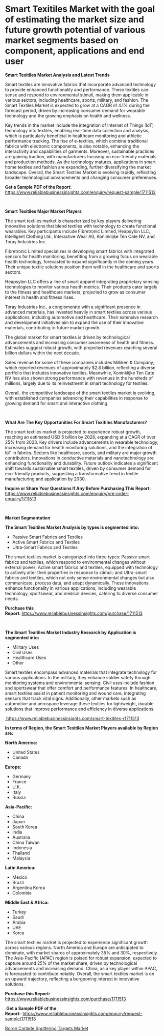 <p><h1>Smart Texitiles Market with the goal of estimating the market size and future growth potential of various market segments based on component, applications and end user</h1></p><p><strong>Smart Texitiles Market Analysis and Latest Trends</strong></p>
<p><p>Smart textiles are innovative fabrics that incorporate advanced technology to provide enhanced functionality and performance. These textiles can sense and respond to environmental stimuli, making them applicable in various sectors, including healthcare, sports, military, and fashion. The Smart Textiles Market is expected to grow at a CAGR of 4.1% during the forecast period, driven by increasing consumer demand for wearable technology and the growing emphasis on health and wellness.</p><p>Key trends in the market include the integration of Internet of Things (IoT) technology into textiles, enabling real-time data collection and analysis, which is particularly beneficial in healthcare monitoring and athletic performance tracking. The rise of e-textiles, which combine traditional fabrics with electronic components, is also notable, enhancing the interactivity and capabilities of garments. Moreover, sustainable practices are gaining traction, with manufacturers focusing on eco-friendly materials and production methods. As the technology matures, applications in smart home textiles and fashion are expanding, further diversifying the market landscape. Overall, the Smart Textiles Market is evolving rapidly, reflecting broader technological advancements and changing consumer preferences.</p></p>
<p><strong>Get a Sample PDF of the Report:&nbsp;</strong> <a href="https://www.reliablebusinessinsights.com/enquiry/request-sample/1711513?utm_campaign=3383&utm_medium=2&utm_source=Github&utm_content=ia&utm_term=27032025&utm_id=smart-texitiles">https://www.reliablebusinessinsights.com/enquiry/request-sample/1711513</a></p>
<p>&nbsp;</p>
<p><strong>Smart Texitiles Major Market Players</strong></p>
<p><p>The smart textiles market is characterized by key players delivering innovative solutions that blend textiles with technology to create functional wearables. Key participants include Fibretronic Limited, Heapsylon LLC, Intelligent Clothing Ltd., Interactive Wear AG, Koninklijke Ten Cate NV, and Toray Industries Inc.</p><p>Fibretronic Limited specializes in developing smart fabrics with integrated sensors for health monitoring, benefiting from a growing focus on wearable health technology, forecasted to expand significantly in the coming years. Their unique textile solutions position them well in the healthcare and sports sectors.</p><p>Heapsylon LLC offers a line of smart apparel integrating proprietary sensing technologies to monitor various health metrics. Their products cater largely to the fitness and healthcare markets, projected to grow as consumer interest in health and fitness rises.</p><p>Toray Industries Inc., a conglomerate with a significant presence in advanced materials, has invested heavily in smart textiles across various applications, including automotive and healthcare. Their extensive research and development initiatives aim to expand the use of their innovative materials, contributing to future market growth.</p><p>The global market for smart textiles is driven by technological advancements and increasing consumer awareness of health and fitness. Estimates suggest robust growth, with projected revenues reaching several billion dollars within the next decade. </p><p>Sales revenue for some of these companies includes Milliken & Company, which reported revenues of approximately $2.8 billion, reflecting a diverse portfolio that includes innovative textiles. Meanwhile, Koninklijke Ten Cate NV has also shown strong performance with revenues in the hundreds of millions, largely due to its reinvestment in smart technology for textiles.</p><p>Overall, the competitive landscape of the smart textiles market is evolving, with established companies advancing their capabilities in response to growing demand for smart and interactive clothing.</p></p>
<p>&nbsp;</p>
<p><strong>What Are The Key Opportunities For Smart Texitiles Manufacturers?</strong></p>
<p><p>The smart textiles market is projected to experience robust growth, reaching an estimated USD 5 billion by 2028, expanding at a CAGR of over 25% from 2023. Key drivers include advancements in wearable technology, increasing demand for health monitoring solutions, and the integration of IoT in fabrics. Sectors like healthcare, sports, and military are major growth contributors. Innovations in conductive materials and nanotechnology are enhancing functionality and durability. Future outlook indicates a significant shift towards sustainable smart textiles, driven by consumer demand for eco-friendly products, suggesting a transformative trend in textile manufacturing and application by 2030.</p></p>
<p><strong>Inquire or Share Your Questions If Any Before Purchasing This Report:</strong> <a href="https://www.reliablebusinessinsights.com/enquiry/pre-order-enquiry/1711513?utm_campaign=3383&utm_medium=2&utm_source=Github&utm_content=ia&utm_term=27032025&utm_id=smart-texitiles">https://www.reliablebusinessinsights.com/enquiry/pre-order-enquiry/1711513</a></p>
<p>&nbsp;</p>
<p><strong>Market Segmentation</strong></p>
<p><strong>The Smart Texitiles Market Analysis by types is segmented into:</strong></p>
<p><ul><li>Passive Smart Fabrics and Textiles</li><li>Active Smart Fabrics and Textiles</li><li>Ultra-Smart Fabrics and Textiles</li></ul></p>
<p><p>The smart textiles market is categorized into three types: Passive smart fabrics and textiles, which respond to environmental changes without external power; Active smart fabrics and textiles, equipped with technology to actively alter their properties in response to stimuli; and Ultra-smart fabrics and textiles, which not only sense environmental changes but also communicate, process data, and adapt dynamically. These innovations enhance functionality in various applications, including wearable technology, sportswear, and medical devices, catering to diverse consumer needs.</p></p>
<p><strong>Purchase this Report:&nbsp;</strong><a href="https://www.reliablebusinessinsights.com/purchase/1711513?utm_campaign=3383&utm_medium=2&utm_source=Github&utm_content=ia&utm_term=27032025&utm_id=smart-texitiles">https://www.reliablebusinessinsights.com/purchase/1711513</a></p>
<p>&nbsp;</p>
<p><strong>The Smart Texitiles Market Industry Research by Application is segmented into:</strong></p>
<p><ul><li>Military Uses</li><li>Civil Uses</li><li>Healthcare Uses</li><li>Other</li></ul></p>
<p><p>Smart textiles encompass advanced materials that integrate technology for various applications. In the military, they enhance soldier safety through monitoring systems and environmental sensing. Civil uses include fashion and sportswear that offer comfort and performance features. In healthcare, smart textiles assist in patient monitoring and wound care, integrating sensors that track vital signs. Additionally, other markets such as automotive and aerospace leverage these textiles for lightweight, durable solutions that improve performance and efficiency in diverse applications.</p></p>
<p><a href="https://www.reliablebusinessinsights.com/smart-texitiles-r1711513?utm_campaign=3383&utm_medium=2&utm_source=Github&utm_content=ia&utm_term=27032025&utm_id=smart-texitiles">&nbsp;https://www.reliablebusinessinsights.com/smart-texitiles-r1711513</a></p>
<p><strong>In terms of Region, the Smart Texitiles Market Players available by Region are:</strong></p>
<p>
    <p> <strong> North America: </strong>
        <ul>
            <li>United States</li>
            <li>Canada</li>
        </ul>
        </p> 
    <p> <strong> Europe: </strong>
        <ul>
            <li>Germany</li>
            <li>France</li>
            <li>U.K.</li>
            <li>Italy</li>
            <li>Russia</li>
        </ul>
        </p> 
    <p> <strong> Asia-Pacific: </strong>
        <ul>
            <li>China</li>
            <li>Japan</li>
            <li>South Korea</li>
            <li>India</li>
            <li>Australia</li>
            <li>China Taiwan</li>
            <li>Indonesia</li>
            <li>Thailand</li>
            <li>Malaysia</li>
        </ul>
        </p> 
    <p> <strong> Latin America: </strong>
        <ul>
            <li>Mexico</li>
            <li>Brazil</li>
            <li>Argentina Korea</li>
            <li>Colombia</li>
        </ul>
        </p> 
    <p> <strong> Middle East & Africa: </strong>
        <ul>
            <li>Turkey</li>
            <li>Saudi</li>
            <li>Arabia</li>
            <li>UAE</li>
            <li>Korea</li>
        </ul>
    </p>
    </p>
<p><p>The smart textiles market is projected to experience significant growth across various regions. North America and Europe are anticipated to dominate, with market shares of approximately 35% and 30%, respectively. The Asia-Pacific (APAC) region is poised for robust expansion, expected to capture around 25% of the market share, driven by technological advancements and increasing demand. China, as a key player within APAC, is forecasted to contribute notably. Overall, the smart textiles market is on an upward trajectory, reflecting a burgeoning interest in innovative solutions.</p></p>
<p><strong>Purchase this Report: </strong><a href="https://www.reliablebusinessinsights.com/purchase/1711513?utm_campaign=3383&utm_medium=2&utm_source=Github&utm_content=ia&utm_term=27032025&utm_id=smart-texitiles">https://www.reliablebusinessinsights.com/purchase/1711513</a></p>
<p>&nbsp;<strong>Get a Sample PDF of the Report:&nbsp;&nbsp;</strong><a href="https://www.reliablebusinessinsights.com/enquiry/request-sample/1711513?utm_campaign=3383&utm_medium=2&utm_source=Github&utm_content=ia&utm_term=27032025&utm_id=smart-texitiles">https://www.reliablebusinessinsights.com/enquiry/request-sample/1711513</a></p>
<p><strong></strong></p>
<p><p><a href="https://github.com/vitrilaoire/Market-Research-Report-List-1/blob/main/boron-carbide-sputtering-targets-market.md?utm_campaign=3383&utm_medium=2&utm_source=Github&utm_content=ia&utm_term=27032025&utm_id=smart-texitiles">Boron Carbide Sputtering Targets Market</a></p></p>